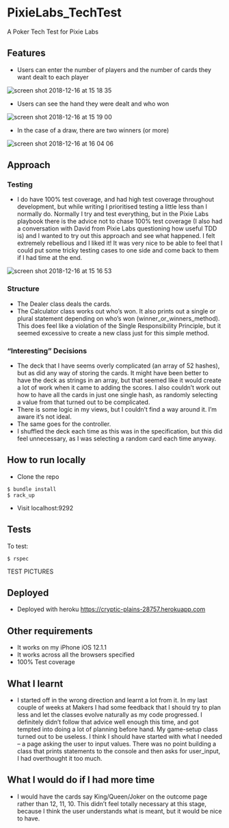 # PixieLabs_TechTest
A Poker Tech Test for Pixie Labs 

## Features
-	Users can enter the number of players and the number of cards they want dealt to each player

![screen shot 2018-12-16 at 15 18 35](https://user-images.githubusercontent.com/42243785/50055826-b6a5b980-014b-11e9-844b-f7a288fa60f4.png)

-	Users can see the hand they were dealt and who won

![screen shot 2018-12-16 at 15 19 00](https://user-images.githubusercontent.com/42243785/50055814-9f66cc00-014b-11e9-8888-d120f5fab279.png)

-	In the case of a draw, there are two winners (or more) 

![screen shot 2018-12-16 at 16 04 06](https://user-images.githubusercontent.com/42243785/50055864-40558700-014c-11e9-84c2-192a2773aa65.png)

## Approach

### Testing

- I do have 100% test coverage, and had high test coverage throughout development, but while writing I prioritised testing a little less than I normally do. Normally I try and test everything, but in the Pixie Labs playbook there is the advice not to chase 100% test coverage (I also had a conversation with David from Pixie Labs questioning how useful TDD is) and I wanted to try out this approach and see what happened. I felt extremely rebellious and I liked it! It was very nice to be able to feel that I could put some tricky testing cases to one side and come back to them if I had time at the end. 

![screen shot 2018-12-16 at 15 16 53](https://user-images.githubusercontent.com/42243785/50055832-d6d57880-014b-11e9-9fc7-c7bdae26b516.png)


### Structure

-	The Dealer class deals the cards.
-	The Calculator class works out who’s won. It also prints out a single or plural statement depending on who’s won (winner_or_winners_method). This does feel like a violation of the Single Responsibility Principle, but it seemed excessive to create a new class just for this simple method. 

### “Interesting” Decisions

-	The deck that I have seems overly complicated (an array of 52 hashes), but as did any way of storing the cards. It might have been better to have the deck as strings in an array, but that seemed like it would create a lot of work when it came to adding the scores. I also couldn’t work out how to have all the cards in just one single hash, as randomly selecting a value from that turned out to be complicated. 
-	There is some logic in my views, but I couldn’t find a way around it. I’m aware it’s not ideal.  
-	The same goes for the controller. 
-	I shuffled the deck each time as this was in the specification, but this did feel unnecessary, as I was selecting a random card each time anyway. 

## How to run locally

-	Clone the repo
```
$ bundle install
$ rack_up 
```
-	Visit localhost:9292

## Tests
To test:
```
$ rspec 
```
TEST PICTURES

## Deployed

- Deployed with heroku https://cryptic-plains-28757.herokuapp.com

## Other requirements

-	It works on my iPhone iOS 12.1.1
-	It works across all the browsers specified 
-	100% Test coverage

## What I learnt

- I started off in the wrong direction and learnt a lot from it. In my last couple of weeks at Makers I had some feedback that I should try to plan less and let the classes evolve naturally as my code progressed. I definitely didn’t follow that advice well enough this time, and got tempted into doing a lot of planning before hand. My game-setup class turned out to be useless. I think I should have started with what I needed – a page asking the user to input values.  There was no point building a class that prints statements to the console and then asks for user_input, I had overthought it too much. 


## What I would do if I had more time

- I would have the cards say King/Queen/Joker on the outcome page rather than 12, 11, 10. This didn’t feel totally necessary at this stage, because I think the user understands what is meant, but it would be nice to have. 
